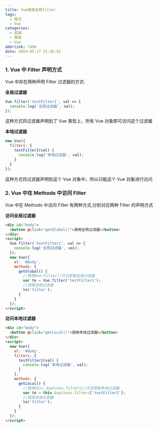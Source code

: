 ```yaml
---
title: Vue使用全局filter
tags:
  - 笔记
  - Vue
categories:
  - 前端
  - 框架
  - Vue
abbrlink: 7498
date: 2019-05-17 21:36:53
---
```


### 1. Vue 中 Filter 声明方式

Vue 中存在两种声明 Filter 过滤器的方式:

<!-- more -->

**全局过滤器**

```js
Vue.filter('testFilter1', val => {
  console.log('全局过滤器', val);
});
```

这种方式将过滤器声明到了 Vue 类型上，所有 Vue 对象即可访问这个过滤器

**本地过滤器**

```js
new Vue({
  filters: {
    testFilter2(val) {
      console.log('本地过滤器', val);
    }
  }
});
```

这种方式将过滤器声明到这个 Vue 对象中，所以只能这个 Vue 对象进行访问

### 2. Vue 中在 Methods 中访问 Filter

Vue 中在 Methods 中访问 Filter 有两种方式,分别对应两种 Filter 的声明方式

**访问全局过滤器**

```html
<div id="body">
  <button @click="getGlobal()">调用全局过滤器</button>
</div>
<script>
  Vue.filter('testFilter1', val => {
    console.log('全局过滤器', val);
  });
  new Vue({
    el: '#body',
    methods: {
      getGlobal() {
        //使用Vue.Filter()方式获取全局过滤器
        var te = Vue.filter('testFilter1');
        //调用全局过滤器
        te('filter');
      }
    }
  });
</script>
```

**访问本地过滤器**

```html
<div id="body">
  <button @click="getLocal()">调用本地过滤器</button>
</div>
<script>
  new Vue({
    el: '#body',
    filters: {
      testFilter2(val) {
        console.log('本地过滤器', val);
      }
    },
    methods: {
      getLocal() {
        //使用this.$options.filters[]方式获取本地过滤器
        var te = this.$options.filters['testFilter2'];
        //调用本地过滤器
        te('filter');
      }
    }
  });
</script>
```
